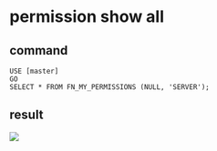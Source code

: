 # permission show all

## command

````
USE [master]
GO
SELECT * FROM FN_MY_PERMISSIONS (NULL, 'SERVER');
````

## result

![]('img/permis.jpg')
